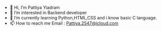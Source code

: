- 👋 Hi, I’m Pattiya Yiadram
- 👀 I’m interested in Backend developer
- 🌱 I’m currently learning Python,HTML,CSS and i know basic C language.
- 📫 How to reach me Email : Pattiya.2547@icloud.com
                     

<!---
PattiyaY/PattiyaY is a ✨ special ✨ repository because its `README.md` (this file) appears on your GitHub profile.
You can click the Preview link to take a look at your changes.
--->
